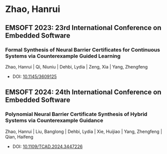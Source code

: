 # Zhao, Hanrui

## EMSOFT 2023: 23rd International Conference on Embedded Software

### Formal Synthesis of Neural Barrier Certificates for Continuous Systems via Counterexample Guided Learning
Zhao, Hanrui | Qi, Niuniu | Dehbi, Lydia | Zeng, Xia | Yang, Zhengfeng
* DOI: [10.1145/3609125](https://doi.org/10.1145/3609125)

## EMSOFT 2024: 24th International Conference on Embedded Software

### Polynomial Neural Barrier Certificate Synthesis of Hybrid Systems via Counterexample Guidance
Zhao, Hanrui | Liu, Banglong | Dehbi, Lydia | Xie, Huijiao | Yang, Zhengfeng | Qian, Haifeng
* DOI: [10.1109/TCAD.2024.3447226](https://doi.org/10.1109/TCAD.2024.3447226)

